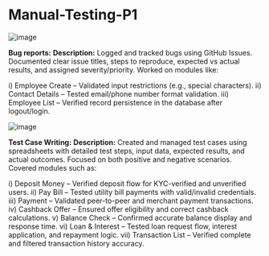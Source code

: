 # Manual-Testing-P1


![image](https://github.com/user-attachments/assets/88d144ff-488f-469f-9789-29cda926623c)

**Bug reports:**
**Description:** Logged and tracked bugs using GitHub Issues. Documented clear issue titles, steps to reproduce, expected vs actual results, and assigned severity/priority. Worked on modules like:

i) Employee Create – Validated input restrictions (e.g., special characters).
ii) Contact Details – Tested email/phone number format validation.
iii) Employee List – Verified record persistence in the database after logout/login.


![image](https://github.com/user-attachments/assets/36e77e2c-d680-4547-81dd-b8893c8f60f5)

**Test Case Writing:**
**Description:** Created and managed test cases using spreadsheets with detailed test steps, input data, expected results, and actual outcomes. Focused on both positive and negative scenarios. Covered modules such as:

i) Deposit Money – Verified deposit flow for KYC-verified and unverified users.
ii) Pay Bill – Tested utility bill payments with valid/invalid credentials.
iii) Payment – Validated peer-to-peer and merchant payment transactions.
iv) Cashback Offer – Ensured offer eligibility and correct cashback calculations.
v) Balance Check – Confirmed accurate balance display and response time.
vi) Loan & Interest – Tested loan request flow, interest application, and repayment logic.
vii) Transaction List – Verified complete and filtered transaction history accuracy.
